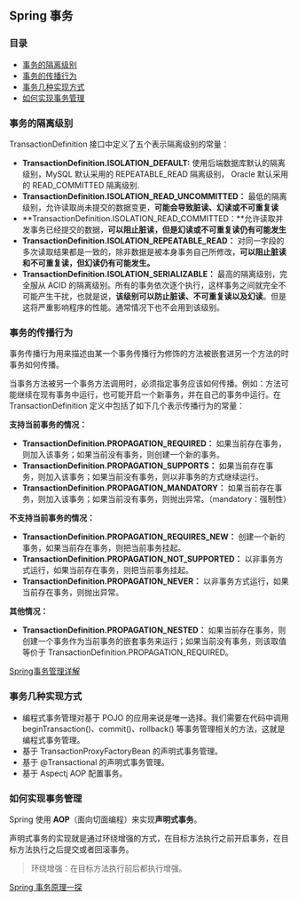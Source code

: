 ## Spring 事务



### 目录

- [事务的隔离级别](#事务的隔离级别)
- [事务的传播行为](#事务的传播行为)
- [事务几种实现方式](#事务几种实现方式)
- [如何实现事务管理](#如何实现事务管理)

### 事务的隔离级别

TransactionDefinition 接口中定义了五个表示隔离级别的常量：

- **TransactionDefinition.ISOLATION_DEFAULT:**	使用后端数据库默认的隔离级别，MySQL 默认采用的 REPEATABLE_READ 隔离级别， Oracle 默认采用的 READ_COMMITTED 隔离级别.
- **TransactionDefinition.ISOLATION_READ_UNCOMMITTED：** 最低的隔离级别，允许读取尚未提交的数据变更，**可能会导致脏读、幻读或不可重复读**
- **TransactionDefinition.ISOLATION_READ_COMMITTED：**允许读取并发事务已经提交的数据，**可以阻止脏读，但是幻读或不可重复读仍有可能发生**
- **TransactionDefinition.ISOLATION_REPEATABLE_READ：** 对同一字段的多次读取结果都是一致的，除非数据是被本身事务自己所修改，**可以阻止脏读和不可重复读，但幻读仍有可能发生。**
- **TransactionDefinition.ISOLATION_SERIALIZABLE：** 最高的隔离级别，完全服从 ACID 的隔离级别。所有的事务依次逐个执行，这样事务之间就完全不可能产生干扰，也就是说，**该级别可以防止脏读、不可重复读以及幻读**。但是这将严重影响程序的性能。通常情况下也不会用到该级别。



### 事务的传播行为

事务传播行为用来描述由某一个事务传播行为修饰的方法被嵌套进另一个方法的时事务如何传播。

当事务方法被另一个事务方法调用时，必须指定事务应该如何传播。例如：方法可能继续在现有事务中运行，也可能开启一个新事务，并在自己的事务中运行。在 TransactionDefinition 定义中包括了如下几个表示传播行为的常量：

**支持当前事务的情况：**

- **TransactionDefinition.PROPAGATION_REQUIRED：** 如果当前存在事务，则加入该事务；如果当前没有事务，则创建一个新的事务。
- **TransactionDefinition.PROPAGATION_SUPPORTS：** 如果当前存在事务，则加入该事务；如果当前没有事务，则以非事务的方式继续运行。
- **TransactionDefinition.PROPAGATION_MANDATORY：** 如果当前存在事务，则加入该事务；如果当前没有事务，则抛出异常。（mandatory：强制性）



**不支持当前事务的情况：**

- **TransactionDefinition.PROPAGATION_REQUIRES_NEW：** 创建一个新的事务，如果当前存在事务，则把当前事务挂起。
- **TransactionDefinition.PROPAGATION_NOT_SUPPORTED：** 以非事务方式运行，如果当前存在事务，则把当前事务挂起。
- **TransactionDefinition.PROPAGATION_NEVER：** 以非事务方式运行，如果当前存在事务，则抛出异常。



**其他情况：**

- **TransactionDefinition.PROPAGATION_NESTED：** 如果当前存在事务，则创建一个事务作为当前事务的嵌套事务来运行；如果当前没有事务，则该取值等价于 TransactionDefinition.PROPAGATION_REQUIRED。





[Spring事务管理详解](https://juejin.im/post/5b00c52ef265da0b95276091#heading-9)



### 事务几种实现方式

- 编程式事务管理对基于 POJO 的应用来说是唯一选择。我们需要在代码中调用 beginTransaction()、commit()、rollback() 等事务管理相关的方法，这就是编程式事务管理。
- 基于 TransactionProxyFactoryBean 的声明式事务管理。
- 基于 @Transactional 的声明式事务管理。
- 基于 Aspectj AOP 配置事务。



### 如何实现事务管理

Spring 使用 **AOP**（面向切面编程）来实现**声明式事务**。

声明式事务的实现就是通过环绕增强的方式，在目标方法执行之前开启事务，在目标方法执行之后提交或者回滚事务。

> 环绕增强：在目标方法执行前后都执行增强。



[Spring 事务原理一探](https://zhuanlan.zhihu.com/p/54067384)